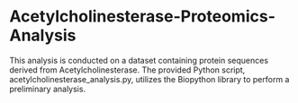 # Acetylcholinesterase-Proteomics-Analysis
This analysis is conducted on a dataset containing protein sequences derived from Acetylcholinesterase. The provided Python script, acetylcholinesterase_analysis.py, utilizes the Biopython library to perform a preliminary analysis.
